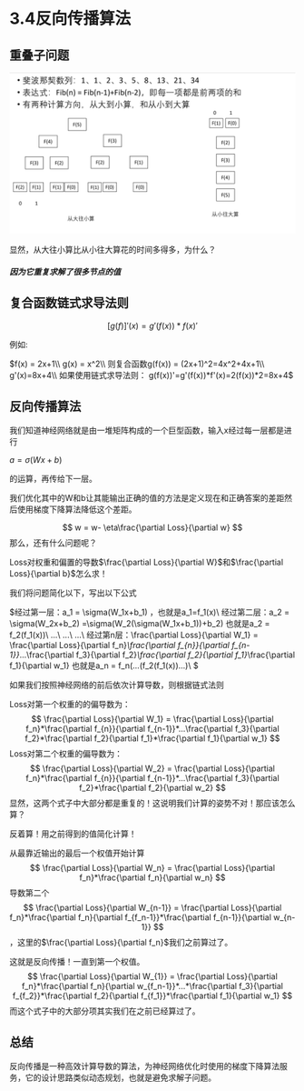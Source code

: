# 3.4反向传播算法

## 重叠子问题

![image-20200625094326456](image-20200625094326456.png)

显然，从大往小算比从小往大算花的时间多得多，为什么？

##### 因为它重复求解了很多节点的值

## 复合函数链式求导法则

$$
[g(f)]'(x) = g'(f(x))*f(x)'
$$



例如:

$f(x) = 2x+1\\
g(x) = x^2\\
则复合函数g(f(x)) = (2x+1)^2=4x^2+4x+1\\
g'(x)=8x+4\\
如果使用链式求导法则：
g(f(x))'=g'(f(x))*f'(x)=2(f(x))*2=8x+4$



## 反向传播算法

我们知道神经网络就是由一堆矩阵构成的一个巨型函数，输入x经过每一层都是进行

$a = \sigma(Wx+b)$

的运算，再传给下一层。

我们优化其中的W和b让其能输出正确的值的方法是定义现在和正确答案的差距然后使用梯度下降算法降低这个差距。


$$
w = w- \eta\frac{\partial Loss}{\partial w}
$$
那么，还有什么问题呢？

Loss对权重和偏置的导数$\frac{\partial Loss}{\partial W}$和$\frac{\partial Loss}{\partial b}$怎么求！

我们将问题简化以下，写出以下公式

$经过第一层：a_1 = \sigma(W_1x+b_1) ，也就是a_1=f_1(x)\\
经过第二层：a_2 = \sigma(W_2x+b_2) =\sigma(W_2(\sigma(W_1x+b_1))+b_2) 也就是a_2 = f_2(f_1(x))\\
...\\
...\\
...\\
经过第n层：\frac{\partial Loss}{\partial W_1} = \frac{\partial Loss}{\partial f_n}*\frac{\partial f_{n}}{\partial f_{n-1}}*...\frac{\partial f_3}{\partial f_2}*\frac{\partial f_2}{\partial f_1}*\frac{\partial f_1}{\partial w_1} 也就是a_n = f_n(...(f_2(f_1(x))...)\\
$

如果我们按照神经网络的前后依次计算导数，则根据链式法则

Loss对第一个权重的的偏导数为：
$$
\frac{\partial Loss}{\partial W_1} = \frac{\partial Loss}{\partial f_n}*\frac{\partial f_{n}}{\partial f_{n-1}}*...\frac{\partial f_3}{\partial f_2}*\frac{\partial f_2}{\partial f_1}*\frac{\partial f_1}{\partial w_1}
$$
Loss对第二个权重的偏导数为：
$$
\frac{\partial Loss}{\partial W_2} = \frac{\partial Loss}{\partial f_n}*\frac{\partial f_{n}}{\partial f_{n-1}}*...\frac{\partial f_3}{\partial f_2}*\frac{\partial f_2}{\partial w_2}
$$
显然，这两个式子中大部分都是重复的！这说明我们计算的姿势不对！那应该怎么算？

反着算！用之前得到的值简化计算！

从最靠近输出的最后一个权值开始计算
$$
\frac{\partial Loss}{\partial W_n} = \frac{\partial Loss}{\partial f_n}*\frac{\partial f_n}{\partial w_n}
$$
导数第二个
$$
\frac{\partial Loss}{\partial W_{n-1}} = \frac{\partial Loss}{\partial f_n}*\frac{\partial f_n}{\partial f_{f_n-1}}*\frac{\partial f_{n-1}}{\partial w_{n-1}}
$$
，这里的$\frac{\partial Loss}{\partial f_n}$我们之前算过了。

这就是反向传播！一直到第一个权值。
$$
\frac{\partial Loss}{\partial W_{1}} = \frac{\partial Loss}{\partial f_n}*\frac{\partial f_n}{\partial w_{f_n-1}}*...*\frac{\partial f_3}{\partial f_{f_2}}*\frac{\partial f_2}{\partial f_{f_1}}*\frac{\partial f_1}{\partial w_1}
$$
而这个式子中的大部分项其实我们在之前已经算过了。

## 总结

反向传播是一种高效计算导数的算法，为神经网络优化时使用的梯度下降算法服务，它的设计思路类似动态规划，也就是避免求解子问题。